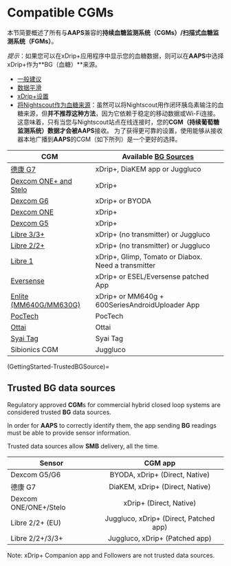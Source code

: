 # Compatible CGMs

本节简要概述了所有与**AAPS**兼容的**持续血糖监测系统（CGMs）/扫描式血糖监测系统（FGMs）**。

*提示*：如果您可以在xDrip+应用程序中显示您的血糖数据，则可以在**AAPS**中选择xDrip+作为**BG（血糖）**来源。

* [一般建议](../CompatibleCgms/GeneralCGMRecommendation.md)
* [数据平滑](../CompatibleCgms/SmoothingBloodGlucoseData.md)
* [xDrip+设置](../CompatibleCgms/xDrip.md)
* [将Nightscout作为血糖来源](../CompatibleCgms/CgmNightscoutUpload.md)：虽然可以将Nightscout用作闭环胰岛素输注的血糖来源，但**并不推荐这种方法**，因为它依赖于稳定的移动数据或Wi-Fi连接。 这意味着，只有当您与Nightscout站点在线连接时，您的**CGM（持续葡萄糖监测系统）**数据才会被**AAPS**接收。 为了获得更可靠的设置，使用能够从接收器本地广播到**AAPS**的CGM（如下所列）是一个更好的选择。

| CGM                                                    | Available [BG Sources](../SettingUpAaps/ConfigBuilder.md#bg-source) |
| ------------------------------------------------------ | ------------------------------------------------------------------- |
| [德康 G7](../CompatibleCgms/DexcomG7.md)                 | xDrip+, DiaKEM app or Juggluco                                      |
| [Dexcom ONE+ and Stelo](../CompatibleCgms/DexcomG7.md) | xDrip+                                                              |
| [Dexcom G6](../CompatibleCgms/DexcomG6.md)             | xDrip+ or BYODA                                                     |
| [Dexcom ONE](../CompatibleCgms/DexcomG6.md)            | xDrip+                                                              |
| [Dexcom G5](../CompatibleCgms/DexcomG5.md)             | xDrip+                                                              |
| [Libre 3/3+](../CompatibleCgms/Libre3.md)              | xDrip+ (no transmitter) or Juggluco                                 |
| [Libre 2/2+](../CompatibleCgms/Libre2.md)              | xDrip+ (no transmitter) or Juggluco                                 |
| [Libre 1](../CompatibleCgms/Libre1.md)                 | xDrip+, Glimp, Tomato or Diabox. Need a transmitter                 |
| [Eversense](../CompatibleCgms/Eversense.md)            | xDrip+ or ESEL/Eversense patched App                                |
| [Enlite (MM640G/MM630G)](../CompatibleCgms/MM640g.md)  | xDrip+ or MM640g + 600SeriesAndroidUploader App                     |
| [PocTech](../CompatibleCgms/PocTech.md)                | PocTech                                                             |
| [Ottai](../CompatibleCgms/OttaiM8.md)                  | Ottai                                                               |
| [Syai Tag](../CompatibleCgms/SyaiTagX1.md)             | Syai Tag                                                            |
| Sibionics CGM                                          | Juggluco                                                            |

(GettingStarted-TrustedBGSource)=

## Trusted BG data sources

Regulatory approved **CGM**s for commercial hybrid closed loop systems are considered trusted **BG** data sources.

In order for **AAPS** to correctly identify them, the app sending **BG** readings must be able to provide sensor information.

Trusted data sources allow **SMB** delivery, all the time.

| Sensor                |                CGM app                 |
| --------------------- |:--------------------------------------:|
| Dexcom G5/G6          |     BYODA, xDrip+ (Direct, Native)     |
| 德康 G7                 |    DiaKEM, xDrip+ (Direct, Native)     |
| Dexcom ONE/ONE+/Stelo |        xDrip+ (Direct, Native)         |
| Libre 2/2+ (EU)       | Juggluco, xDrip+ (Direct, Patched app) |
| Libre 2/2+/3/3+       |     Juggluco, xDrip+ (Patched app)     |

Note: xDrip+ Companion app and Followers are not trusted data sources.
